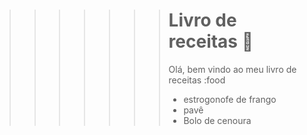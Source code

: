 >>>>>>> # Livro de receitas  :chicken:
>>>>>>>
>>>>>>> Olá, bem vindo ao meu livro de receitas :food
>>>>>>>
>>>>>>> - estrogonofe de frango
>>>>>>> - pavê
>>>>>>> - Bolo de cenoura
